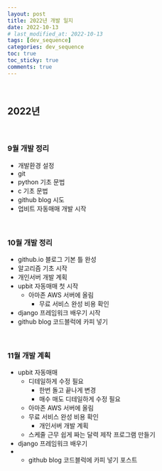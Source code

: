 ```yaml
---
layout: post
title: 2022년 개발 일지
date: 2022-10-13
# last_modified_at: 2022-10-13
tags: [dev_sequence]
categories: dev_sequence
toc: true
toc_sticky: true
comments: true 
---
```


<br/>

## 2022년



<br/>

### 9월 개발 정리
- 개발환경 설정
- git
- python 기초 문법
- c 기초 문법
- github blog 시도
- 업비트 자동매매 개발 시작

<br/>

### 10월 개발 정리
- github.io 블로그 기본 틀 완성
- 알고리즘 기초 시작
- 개인서버 개발 계획
- upbit 자동매매 첫 시작
  - 아마존 AWS 서버에 올림 
    - 무료 서비스 완성 비용 확인  
- django 프레임워크 배우기 시작
- github blog 코드블럭에 카피 넣기

<br/>

### 11월 개발 계획
- upbit 자동매매
  - 디테일하게 수정 필요
    - 한번 돌고 끝나게 변경
    - 매수 매도 디테일하게 수정 필요
  - 아마존 AWS 서버에 올림 
  - 무료 서비스 완성 비용 확인
    - 개인서버 개발 계획
  - 스케줄 근무 쉽게 짜는 달력 제작 프로그램 만들기
- django 프레임워크 배우기
- - github blog 코드블럭에 카피 넣기 포스트